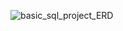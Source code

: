 ![basic_sql_project_ERD](https://github.com/TheFutureArtem/Data-Analyst/assets/145124213/5ca66c44-d017-4c8d-98fa-8e929b8a765d)
